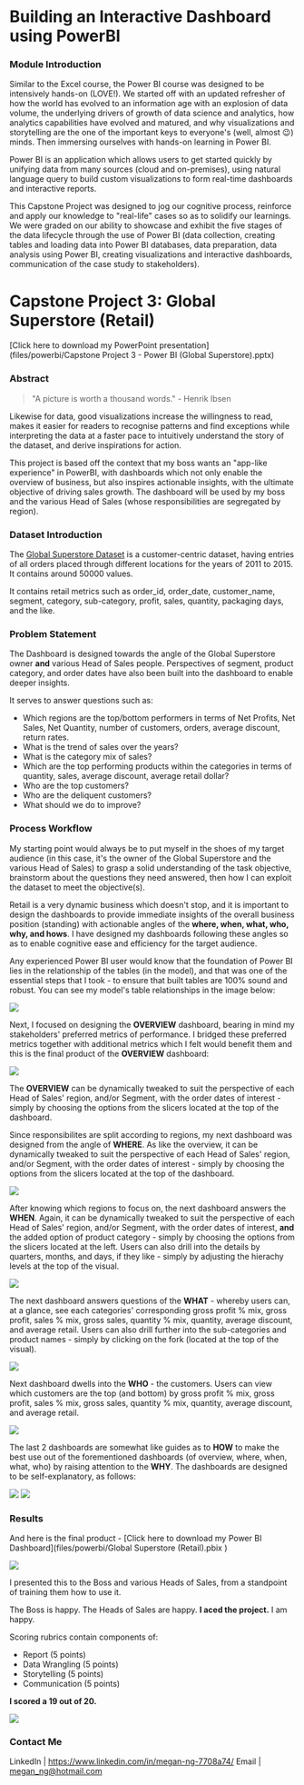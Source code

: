 # Building an Interactive Dashboard using PowerBI


### Module Introduction
Similar to the Excel course, the Power BI course was designed to be intensively hands-on (LOVE!). We started off with an updated refresher of how the world has evolved to an information age with an explosion of data volume, the underlying drivers of growth of data science and analytics, how analytics capabilities have evolved and matured, and why visualizations and storytelling are the one of the important keys to everyone's (well, almost 😉) minds. Then immersing ourselves with hands-on learning in Power BI.

Power BI is an application which allows users to get started quickly by unifying data from many sources (cloud and on-premises), using natural language query to build custom visualizations to form real-time dashboards and interactive reports.

This Capstone Project was designed to jog our cognitive process, reinforce and apply our knowledge to "real-life" cases so as to solidify our learnings. We were graded on our ability to showcase and exhibit the five stages of the data lifecycle through the use of Power BI (data collection, creating tables and loading data into Power BI databases, data preparation, data analysis using Power BI, creating visualizations and interactive dashboards, communication of the case study to stakeholders).

# Capstone Project 3: Global Superstore (Retail)
[Click here to download my PowerPoint presentation](files/powerbi/Capstone Project 3 - Power BI (Global Superstore).pptx)

### Abstract
> "A picture is worth a thousand words." - Henrik Ibsen

Likewise for data, good visualizations increase the willingness to read, makes it easier for readers to recognise patterns and find exceptions while interpreting the data at a faster pace to intuitively understand the story of the dataset, and derive inspirations for action.

This project is based off the context that my boss wants an "app-like experience" in PowerBI, with dashboards which not only enable the overview of business, but also inspires actionable insights, with the ultimate objective of driving sales growth. The dashboard will be used by my boss and the various Head of Sales (whose responsibilities are segregated by region).


### Dataset Introduction
The [Global Superstore Dataset](https://data.world/vikas-0731/global-super-store) is a customer-centric dataset, having entries of all orders placed through different locations for the years of 2011 to 2015. It contains around 50000 values.

It contains retail metrics such as order_id, order_date, customer_name, segment, category, sub-category, profit, sales, quantity, packaging days, and the like.


### Problem Statement
The Dashboard is designed towards the angle of the Global Superstore owner **and** various Head of Sales people. Perspectives of segment, product category, and order dates have also been built into the dashboard to enable deeper insights.

It serves to answer questions such as:
* Which regions are the top/bottom performers in terms of Net Profits, Net Sales, Net Quantity, number of customers, orders, average discount, return rates.
* What is the trend of sales over the years?
* What is the category mix of sales?
* Which are the top performing products within the categories in terms of quantity, sales, average discount, average retail dollar?
* Who are the top customers?
* Who are the deliquent customers?
* What should we do to improve?


### Process Workflow
My starting point would always be to put myself in the shoes of my target audience (in this case, it's the owner of the Global Superstore and the various Head of Sales) to grasp a solid understanding of the task objective, brainstorm about the questions they need answered, then how I can exploit the dataset to meet the objective(s).

Retail is a very dynamic business which doesn't stop, and it is important to design the dashboards to provide immediate insights of the overall business position (standing) with actionable angles of the **where, when, what, who, why, and hows**. I have designed my dashboards following these angles so as to enable cognitive ease and efficiency for the target audience.

Any experienced Power BI user would know that the foundation of Power BI lies in the relationship of the tables (in the model), and that was one of the essential steps that I took - to ensure that built tables are 100% sound and robust. You can see my model's table relationships in the image below:

<img src="images/powerbi/Power BI Model Relationship Tables.JPG">

Next, I focused on designing the **OVERVIEW** dashboard, bearing in mind my stakeholders' preferred metrics of performance. I bridged these preferred metrics together with additional metrics which I felt would benefit them and this is the final product of the **OVERVIEW** dashboard:

<img src="images/powerbi/Power BI Global Superstore - Overview.JPG">

The **OVERVIEW** can be dynamically tweaked to suit the perspective of each Head of Sales' region, and/or Segment, with the order dates of interest - simply by choosing the options from the slicers located at the top of the dashboard.

Since responsibilites are split according to regions, my next dashboard was designed from the angle of **WHERE**. As like the overview, it can be dynamically tweaked to suit the perspective of each Head of Sales' region, and/or Segment, with the order dates of interest - simply by choosing the options from the slicers located at the top of the dashboard.

<img src="images/powerbi/Power BI Global Superstore - Where.JPG">


After knowing which regions to focus on, the next dashboard answers the **WHEN**. Again, it can be dynamically tweaked to suit the perspective of each Head of Sales' region, and/or Segment, with the order dates of interest, **and** the added option of product category - simply by choosing the options from the slicers located at the left. Users can also drill into the details by quarters, months, and days, if they like - simply by adjusting the hierachy levels at the top of the visual.

<img src="images/powerbi/Power BI Global Superstore - When (NEW).JPG">

The next dashboard answers questions of the **WHAT** - whereby users can, at a glance, see each categories' corresponding gross profit % mix, gross profit, sales % mix, gross sales, quantity % mix, quantity, average discount, and average retail. Users can also drill further into the sub-categories and product names - simply by clicking on the fork (located at the top of the visual).

<img src="images/powerbi/Power-BI-Whatgif.gif">

Next dashboard dwells into the **WHO** - the customers. Users can view which customers are the top (and bottom) by gross profit % mix, gross profit, sales % mix, gross sales, quantity % mix, quantity, average discount, and average retail.

<img src="images/powerbi/Power BI - Who.gif">

The last 2 dashboards are somewhat like guides as to **HOW** to make the best use out of the forementioned dashboards (of overview, where, when, what, who) by raising attention to the **WHY**. The dashboards are designed to be self-explanatory, as follows:

<img src="images/powerbi/Power BI Global Superstore - How1.JPG">


<img src="images/powerbi/Power BI Global Superstore - How2.JPG">


### Results
And here is the final product - [Click here to download my Power BI Dashboard](files/powerbi/Global Superstore (Retail).pbix
)

<img src="images/powerbi/PowerBI-gif.gif">

I presented this to the Boss and various Heads of Sales, from a standpoint of training them how to use it.

The Boss is happy.
The Heads of Sales are happy.
**I aced the project.**
I am happy.


Scoring rubrics contain components of:
* Report (5 points)
* Data Wrangling (5 points)
* Storytelling (5 points)
* Communication (5 points)

**I scored a 19 out of 20.**

<img src="images/powerbi/Capstone Project 3 - Scoring Rubrics.JPG">

### Contact Me

LinkedIn | https://www.linkedin.com/in/megan-ng-7708a74/
Email | megan_ng@hotmail.com
